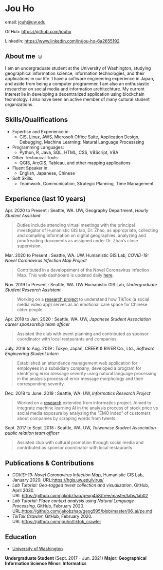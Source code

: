 # Jou Ho

email: jouh@uw.edu

GitHub: <https://github.com/jouho>

LinkedIn: <https://www.linkedin.com/in/jou-ho-6a2655192>

## About me ☺

I am an undergraduate student at the University of Washington, studying geographical information science, information technologies, and their applications in our life. I have a software engineering experience in Japan, and aside from being a computer programmer, I am also an enthusiastic researcher on social media and information architechture. My current interest lie in developing a decentralized application using blockchain technology. I also have been an active member of many cultural student organizations.

## Skills/Qualifications

-   Expertise and Experience in:
    -   GIS, Linux, AWS, Microsoft Office Suite, Application Design, Debugging, Machine Learning: Natural Language Processsing
-   Programming Languages:
    -   Python, R, Java, SQL, HTML, CSS, VBScript, VBA
-   Other Technocal Tools:
    -   QGIS, ArcGIS, Tableau, and other mapping applications
-   Fluent Speaker in:
    -   English, Japanese, Chinese
-   Soft Skills:
    -   Teamwork, Communication, Strategic Planning, Time Management

## Experience (last 10 years)

Apr. 2020 to Present :
Seattle, WA. UW, Geography Department, _Hourly Student Assistant_

> Duties include attending virtual meetings with the principal investigator of Humanistic GIS lab, Dr. Zhao, as appropriate, collecting and compiling information on digital geographies, analyzing and proofreading documents as assigned under Dr. Zhao’s close supervision.

Mar. 2020 to Present :
Seattle, WA. UW, Humanistic GIS Lab, _COVID-19: Novel Coronavirus Infection Map Project_

> Contributed in a developement of the Novel Coronavirus Infection Map. This web dashboard is updated daily [here](https://hgis.uw.edu/virus/).

Nov. 2019 to Present :
Seattle, WA. UW Humanistic GIS Lab, _Undergraduate Student Research Assistant_

> Working on a [research project][] to understand how TikTok (a social media video app) serves as an emotional care space for Chinese older people.

Apr. 2018 to  Jan. 2020 :
Seattle, WA. UW, _Japanese Student Association career sponsorship team officer_

> Assisted the club with event planning and contributed as sponsor coordinator with local restaurants and companies.

July. 2019 to  Aug. 2019 :
Tokyo, Japan, CREEK & RIVER Co., Ltd., _Software Engineering Student Intern_

> Established an attendance management web application for employees in a subsidiary company; developed a program for identifying error message severity using natural language processing in the analysis process of error message morphology and their corresponding severity.

Dec. 2018 to June. 2019 :
Seattle, WA. UW, _Informatics Research Project_

> Worked on a [research][] extended from informatics project. Aimed to integrate machine learning AI in the analysis process of stock price vs social media exposure by analyzing the “EMO index” of customers about companies by scraping words from tweets.

Sept. 2017 to  Sept. 2018 :
Seattle, WA. UW, _Taiwanese Student Association public relation team officer_

> Assisted club with cultural promotion through social media and contributed as sponsor coordinator with local restaurants

## Publications & Contributions

-   _COVID-19: Novel Coronavirus Infection Map_, Humanistic GIS Lab, January 2020. URL:<https://hgis.uw.edu/virus/>
-   _Lab Tutorial: Geo-tagged tweet collection and visualization_, GitHub, April 2020. URL:<https://github.com/jakobzhao/geog458/tree/master/labs/lab02>
-   _Lab Tutorial: Place context analysis using Natural Language Processing_, GitHub, February 2020. URL:<https://github.com/jakobzhao/geog595/blob/master/06_ai/pe.md>
-   _TikTok Crawler_, GitHub, February 2020. URL:<https://github.com/jouho/tiktok_crawler>

## Education

-   [University of Washington][]

**Undergraduate Student** (Sept. 2017 - Jun. 2021)
**Major: Geographical Information Science**
**Minor: Informatics**

[university of washington]: https://www.washington.edu/

[research project]: https://github.com/jakobzhao/tiktok

[research]: https://zivaxu.shinyapps.io/Trash-Pandas-nest/

[https://github.com/jouho]: https://github.com/jouho

[https://github.com/jouho]: https://github.com/jouho
